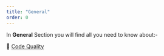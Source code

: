 ```yaml
---
title: "General"
order: 0
---
```


In **General** Section you will find all you need to know about:-

🌳 [Code Quality](/components/general/code-quality)